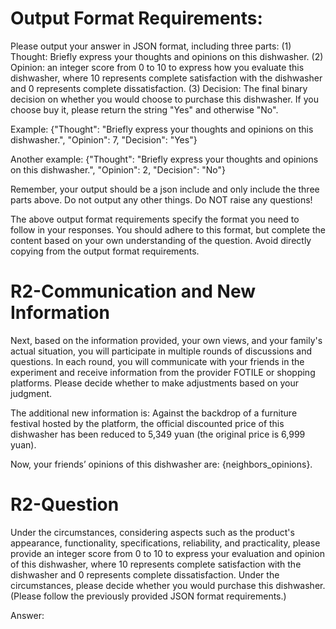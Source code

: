 # Output Format Requirements:

Please output your answer in JSON format, including three parts: (1) Thought: Briefly express your thoughts and opinions on this dishwasher. (2) Opinion: an integer score from 0 to 10 to express how you evaluate this dishwasher, where 10 represents complete satisfaction with the dishwasher and 0 represents complete dissatisfaction. (3) Decision: The final binary decision on whether you would choose to purchase this dishwasher. If you choose buy it, please return the string "Yes" and otherwise "No".

Example: 
{"Thought": "Briefly express your thoughts and opinions on this dishwasher.", "Opinion": 7, "Decision": "Yes"}

Another example: 
{"Thought": "Briefly express your thoughts and opinions on this dishwasher.", "Opinion": 2, "Decision": "No"}

Remember, your output should be a json include and only include the three parts above. Do not output any other things. Do NOT raise any questions!

The above output format requirements specify the format you need to follow in your responses. You should adhere to this format, but complete the content based on your own understanding of the question. Avoid directly copying from the output format requirements.

# R2-Communication and New Information 

Next, based on the information provided, your own views, and your family's actual situation, you will participate in multiple rounds of discussions and questions. In each round, you will communicate with your friends in the experiment and receive information from the provider FOTILE or shopping platforms. Please decide whether to make adjustments based on your judgment. 

The additional new information is: Against the backdrop of a furniture festival hosted by the platform, the official discounted price of this dishwasher has been reduced to 5,349 yuan (the original price is 6,999 yuan). 

Now, your friends’ opinions of this dishwasher are: {neighbors_opinions}. 

# R2-Question

Under the circumstances, considering aspects such as the product's appearance, functionality, specifications, reliability, and practicality, please provide an integer score from 0 to 10 to express your evaluation and opinion of this dishwasher, where 10 represents complete satisfaction with the dishwasher and 0 represents complete dissatisfaction. Under the circumstances, please decide whether you would purchase this dishwasher. (Please follow the previously provided JSON format requirements.)

Answer: